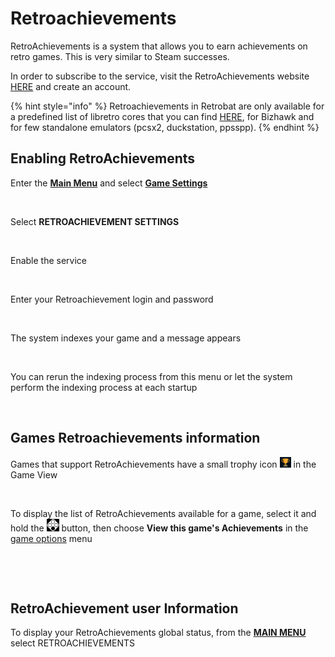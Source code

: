 # Retroachievements

RetroAchievements is a system that allows you to earn achievements on retro games. This is very similar to Steam successes.

In order to subscribe to the service, visit the RetroAchievements website [HERE](https://retroachievements.org/) and create an account.

{% hint style="info" %}
Retroachievements in Retrobat are only available for a predefined list of libretro cores that you can find [HERE](https://docs.libretro.com/guides/retroachievements/#cores-compatibility), for Bizhawk and for few standalone emulators (pcsx2, duckstation, ppsspp).
{% endhint %}

## Enabling RetroAchievements

Enter the [**Main Menu**](../navigation/main-menu.md) and select [**Game Settings**](../navigation/main-menu.md#game-settings)

<div align="left">

<figure><img src="https://i.imgur.com/BaBOnEZ.png" alt=""><figcaption></figcaption></figure>

</div>

Select **RETROACHIEVEMENT SETTINGS**

<div align="left">

<figure><img src="https://i.imgur.com/rkPSoxl.png" alt=""><figcaption></figcaption></figure>

</div>

Enable the service

<div align="left">

<figure><img src="https://i.imgur.com/DeHj7lu.png" alt=""><figcaption></figcaption></figure>

</div>

Enter your Retroachievement login and password

<div align="left">

<figure><img src="https://i.imgur.com/FRZYYHN.png" alt=""><figcaption></figcaption></figure>

</div>

The system indexes your game and a message appears

<div align="left">

<figure><img src="https://i.imgur.com/y1GxYJh.png" alt=""><figcaption></figcaption></figure>

</div>

You can rerun the indexing process from this menu or let the system perform the indexing process at each startup

<div align="left">

<figure><img src="https://i.imgur.com/t90a8qr.png" alt=""><figcaption></figcaption></figure>

</div>

## Games Retroachievements information

Games that support RetroAchievements have a small trophy icon ![](<../.gitbook/assets/image (22).png>) in the Game View

<div align="left">

<figure><img src="https://i.imgur.com/L980WZO.png" alt=""><figcaption></figcaption></figure>

</div>

To display the list of RetroAchievements available for a game, select it and hold the ![A](<../.gitbook/assets/image (30).png>) button, then choose **View this game's Achievements** in the [game options](../navigation/game-options.md) menu

<div align="left">

<figure><img src="https://i.imgur.com/vzUd3Qm.png" alt=""><figcaption></figcaption></figure>

</div>

<div align="left">

<figure><img src="https://i.imgur.com/yyic77u.png" alt=""><figcaption></figcaption></figure>

</div>

## RetroAchievement user Information

To display your RetroAchievements global status, from the [**MAIN MENU**](../navigation/main-menu.md) select RETROACHIEVEMENTS

<div align="left">

<figure><img src="https://i.imgur.com/sPPAnUU.png" alt=""><figcaption></figcaption></figure>

</div>

<div align="left">

<figure><img src="https://i.imgur.com/NoYPtIb.png" alt=""><figcaption></figcaption></figure>

</div>
